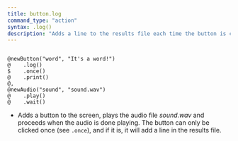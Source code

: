 ```yaml
---
title: button.log
command_type: "action"
syntax: .log()
description: "Adds a line to the results file each time the button is clicked."
---
```


<!--more-->

<pre><code class="language-diff-javascript diff-highlight try-">
@newButton("word", "It's a word!")
@    .log()
$    .once()
@    .print()
@,
@newAudio("sound", "sound.wav")
@    .play()
@    .wait()
</code></pre>

+ Adds a button to the screen, plays the audio file *sound.wav* and proceeds when the audio is done playing. The button can only be clicked once (see `.once`), and if it is, it will add a line in the results file.		
